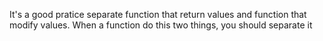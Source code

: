 It's a good pratice separate function that return values and function that modify values. When a function do this two things, you should separate it